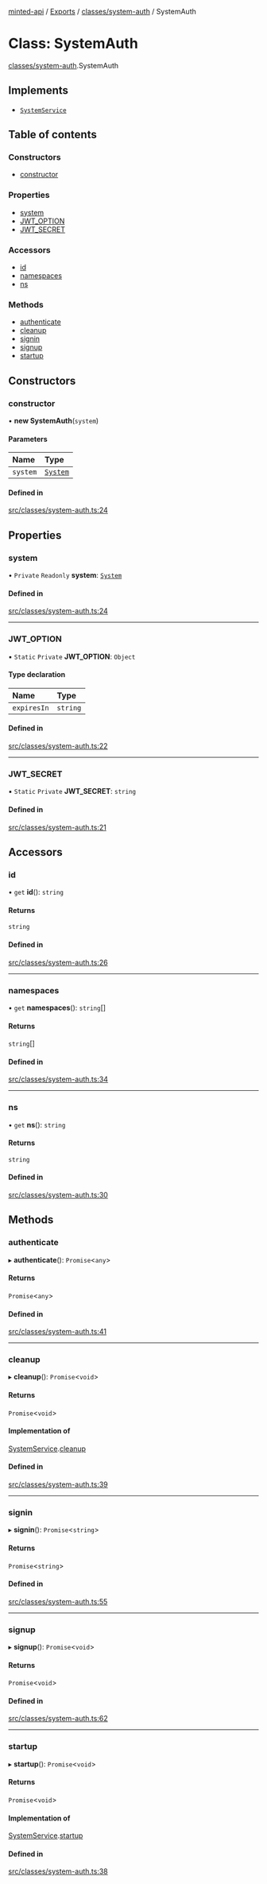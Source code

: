 [minted-api](../README.md) / [Exports](../modules.md) / [classes/system-auth](../modules/classes_system_auth.md) / SystemAuth

# Class: SystemAuth

[classes/system-auth](../modules/classes_system_auth.md).SystemAuth

## Implements

- [`SystemService`](../interfaces/classes_system.SystemService.md)

## Table of contents

### Constructors

- [constructor](classes_system_auth.SystemAuth.md#constructor)

### Properties

- [system](classes_system_auth.SystemAuth.md#system)
- [JWT\_OPTION](classes_system_auth.SystemAuth.md#jwt_option)
- [JWT\_SECRET](classes_system_auth.SystemAuth.md#jwt_secret)

### Accessors

- [id](classes_system_auth.SystemAuth.md#id)
- [namespaces](classes_system_auth.SystemAuth.md#namespaces)
- [ns](classes_system_auth.SystemAuth.md#ns)

### Methods

- [authenticate](classes_system_auth.SystemAuth.md#authenticate)
- [cleanup](classes_system_auth.SystemAuth.md#cleanup)
- [signin](classes_system_auth.SystemAuth.md#signin)
- [signup](classes_system_auth.SystemAuth.md#signup)
- [startup](classes_system_auth.SystemAuth.md#startup)

## Constructors

### constructor

• **new SystemAuth**(`system`)

#### Parameters

| Name | Type |
| :------ | :------ |
| `system` | [`System`](classes_system.System.md) |

#### Defined in

[src/classes/system-auth.ts:24](https://github.com/ianzepp/minted-api-ts/blob/05123f2/src/classes/system-auth.ts#L24)

## Properties

### system

• `Private` `Readonly` **system**: [`System`](classes_system.System.md)

#### Defined in

[src/classes/system-auth.ts:24](https://github.com/ianzepp/minted-api-ts/blob/05123f2/src/classes/system-auth.ts#L24)

___

### JWT\_OPTION

▪ `Static` `Private` **JWT\_OPTION**: `Object`

#### Type declaration

| Name | Type |
| :------ | :------ |
| `expiresIn` | `string` |

#### Defined in

[src/classes/system-auth.ts:22](https://github.com/ianzepp/minted-api-ts/blob/05123f2/src/classes/system-auth.ts#L22)

___

### JWT\_SECRET

▪ `Static` `Private` **JWT\_SECRET**: `string`

#### Defined in

[src/classes/system-auth.ts:21](https://github.com/ianzepp/minted-api-ts/blob/05123f2/src/classes/system-auth.ts#L21)

## Accessors

### id

• `get` **id**(): `string`

#### Returns

`string`

#### Defined in

[src/classes/system-auth.ts:26](https://github.com/ianzepp/minted-api-ts/blob/05123f2/src/classes/system-auth.ts#L26)

___

### namespaces

• `get` **namespaces**(): `string`[]

#### Returns

`string`[]

#### Defined in

[src/classes/system-auth.ts:34](https://github.com/ianzepp/minted-api-ts/blob/05123f2/src/classes/system-auth.ts#L34)

___

### ns

• `get` **ns**(): `string`

#### Returns

`string`

#### Defined in

[src/classes/system-auth.ts:30](https://github.com/ianzepp/minted-api-ts/blob/05123f2/src/classes/system-auth.ts#L30)

## Methods

### authenticate

▸ **authenticate**(): `Promise`<`any`\>

#### Returns

`Promise`<`any`\>

#### Defined in

[src/classes/system-auth.ts:41](https://github.com/ianzepp/minted-api-ts/blob/05123f2/src/classes/system-auth.ts#L41)

___

### cleanup

▸ **cleanup**(): `Promise`<`void`\>

#### Returns

`Promise`<`void`\>

#### Implementation of

[SystemService](../interfaces/classes_system.SystemService.md).[cleanup](../interfaces/classes_system.SystemService.md#cleanup)

#### Defined in

[src/classes/system-auth.ts:39](https://github.com/ianzepp/minted-api-ts/blob/05123f2/src/classes/system-auth.ts#L39)

___

### signin

▸ **signin**(): `Promise`<`string`\>

#### Returns

`Promise`<`string`\>

#### Defined in

[src/classes/system-auth.ts:55](https://github.com/ianzepp/minted-api-ts/blob/05123f2/src/classes/system-auth.ts#L55)

___

### signup

▸ **signup**(): `Promise`<`void`\>

#### Returns

`Promise`<`void`\>

#### Defined in

[src/classes/system-auth.ts:62](https://github.com/ianzepp/minted-api-ts/blob/05123f2/src/classes/system-auth.ts#L62)

___

### startup

▸ **startup**(): `Promise`<`void`\>

#### Returns

`Promise`<`void`\>

#### Implementation of

[SystemService](../interfaces/classes_system.SystemService.md).[startup](../interfaces/classes_system.SystemService.md#startup)

#### Defined in

[src/classes/system-auth.ts:38](https://github.com/ianzepp/minted-api-ts/blob/05123f2/src/classes/system-auth.ts#L38)
